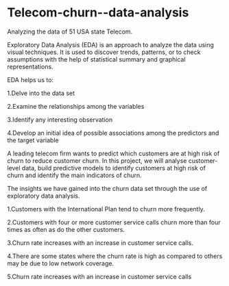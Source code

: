 # Telecom-churn--data-analysis
Analyzing the data of 51  USA state Telecom.


Exploratory Data Analysis (EDA) is an approach to analyze the data using visual techniques. It is used to discover trends, patterns, or to check assumptions with the help of statistical summary and graphical representations.

EDA helps us to:

1.Delve into the data set

2.Examine the relationships among the variables

3.Identify any interesting observation

4.Develop an initial idea of possible associations among the predictors and the target variable

A leading telecom firm wants to predict which customers are at high risk of churn to reduce customer churn. In this project, we will analyse customer-level data, build predictive models to identify customers at high risk of churn and identify the main indicators of churn.

The insights we have gained into the churn data set through the use of exploratory data analysis.

1.Customers with the International Plan tend to churn more frequently.

2.Customers with four or more customer service calls churn more than four times as often as do the other customers.

3.Churn rate increases with an increase in customer service calls.

4.There are some states where the churn rate is high as compared to others may be due to low network coverage.

5.Churn rate increases with an increase in customer service calls
